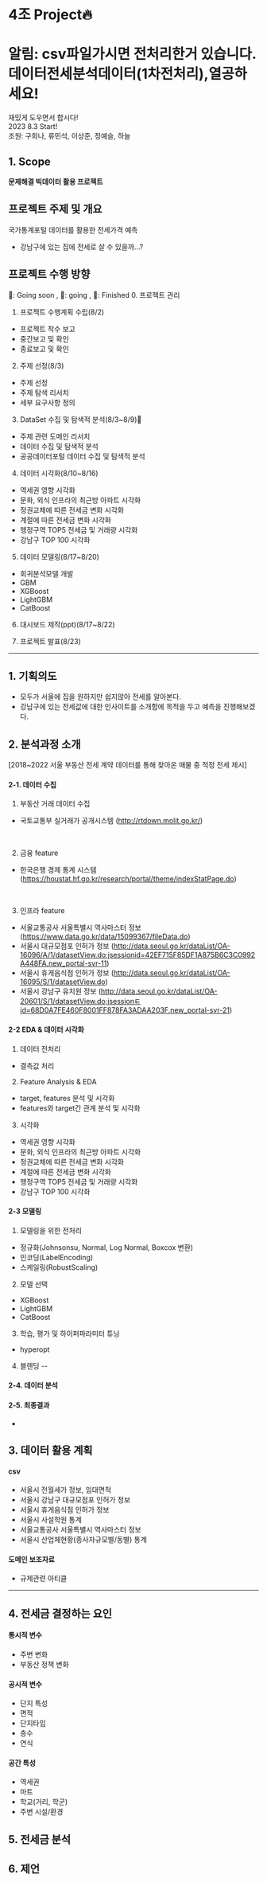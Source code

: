 # 4조 Project🔥
# 알림: csv파일가시면 전처리한거 있습니다. <br> 데이터전세분석데이터(1차전처리),열공하세요!
재밌게 도우면서 합시다! <br>
2023 8.3 Start! <br>
조원: 구희나, 류민석, 이상준, 정예슬, 하늘

## 1. Scope
**문제해결 빅데이터 활용 프로젝트**

## 프로젝트 주제 및 개요
국가통계포털 데이터를 활용한 전세가격 예측
- 강남구에 있는 집에 전세로 살 수 있을까...?

## 프로젝트 수행 방향
🦩: Going soon , 🦌: going , 🦄: Finished
0. 프로젝트 관리
1. 프로젝트 수행계획 수립(8/2)
- 프로젝트 착수 보고
- 중간보고 및 확인
- 종료보고 및 확인

2. 주제 선정(8/3)
 - 주제 선정
 - 주제 탐색 리서치
 - 세부 요구사항 정의
   
3. DataSet 수집 및 탐색적 분석(8/3~8/9)🦩
 - 주제 관련 도메인 리서치
 - 데이터 수집 및 탐색적 분석
 - 공공데이터포털 데이터 수집 및 탐색적 분석
   
4. 데이터 시각화(8/10~8/16)
  - 역세권 영향 시각화
  - 문화, 외식 인프라의 최근방 아파트 시각화
  - 정권교체에 따른 전세금 변화 시각화
  - 계절에 따른 전세금 변화 시각화
  - 헹정구역 TOP5 전세금 및 거래량 시각화
  - 강남구 TOP 100 시각화
    
5. 데이터 모델링(8/17~8/20)
  - 회귀분석모델 개발
  - GBM
  - XGBoost
  - LightGBM
  - CatBoost
    
6. 대시보드 제작(ppt)(8/17~8/22)

7. 프로젝트 발표(8/23)
   
---
## 1. 기획의도
- 모두가 서울에 집을 원하지만 쉽지않아 전세를 알아본다.
- 강남구에 있는 전세값에 대한 인사이트를 소개함에 목적을 두고 예측을 진행해보겠다.
## 2. 분석과정 소개
[2018~2022 서울 부동산 전세 계약 데이터를 통해 찾아온 매물 중 적정 전세 제시]
   
#### 2-1. 데이터 수집 
1. 부동산 거래 데이터 수집
- 국토교통부 실거래가 공개시스템 (http://rtdown.molit.go.kr/)
<br>

2. 금융 feature
- 한국은행 경제 통계 시스템 (https://houstat.hf.go.kr/research/portal/theme/indexStatPage.do)
<br>

3. 인프라 feature
- 서울교통공사 서울특별시 역사마스터 정보(https://www.data.go.kr/data/15099367/fileData.do)
- 서울시 대규모점포 인허가 정보 (http://data.seoul.go.kr/dataList/OA-16096/A/1/datasetView.do;jsessionid=42EF715F85DF1A875B6C3C0992A448FA.new_portal-svr-11)
- 서울시 휴게음식점 인허가 정보 (http://data.seoul.go.kr/dataList/OA-16095/S/1/datasetView.do)
- 서울시 강남구 유치원 정보 (http://data.seoul.go.kr/dataList/OA-20601/S/1/datasetView.do;jsessionㅌid=68D0A7FE460F8001FF878FA3ADAA203F.new_portal-svr-21)

#### 2-2 EDA & 데이터 시각화
1. 데이터 전처리
- 결측값 처리
2. Feature Analysis & EDA
- target, features 분석 및 시각화
- features와 target간 관계 분석 및 시각화
3. 시각화
- 역세권 영향 시각화
- 문화, 외식 인프라의 최근방 아파트 시각화
- 정권교체에 따른 전세금 변화 시각화
- 계절에 따른 전세금 변화 시각화
- 헹정구역 TOP5 전세금 및 거래량 시각화
- 강남구 TOP 100 시각화

#### 2-3 모델링
1. 모델링을 위한 전처리
- 정규화(Johnsonsu, Normal, Log Normal, Boxcox 변환) 
- 인코딩(LabelEncoding)
- 스케일링(RobustScaling)
2. 모델 선택
- XGBoost
- LightGBM
- CatBoost
3. 학습, 평가 및 하이퍼파라미터 튜닝
- hyperopt
4. 블렌딩
--
#### 2-4. 데이터 분석


#### 2-5. 최종결과
- 

## 3. 데이터 활용 계획
#### csv
- 서울시 전월세가 정보, 임대면적
- 서울시 강남구 대규모점포 인허가 정보
- 서울시 휴게음식점 인허가 정보
- 서울시 사설학원 통계
- 서울교통공사 서울특별시 역사마스터 정보
- 서울시 산업체현황(종사자규모별/동별) 통계
  
#### 도메인 보조자료
- 규제관련 아티클
  
---

## 4. 전세금 결정하는 요인
#### 통시적 변수
- 주변 변화
- 부동산 정책 변화

#### 공시적 변수
- 단지 특성
- 면적
- 단지타입
- 층수
- 연식

#### 공간 특성
- 역세권
- 마트
- 학교(거리, 학군)
- 주변 시설/환경

## 5. 전세금 분석
 
## 6. 제언
     
